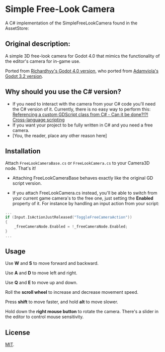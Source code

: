 # Simple Free-Look Camera
A C# implementation of the SimpleFreeLookCamera found in the AssetStore:

## Original description:
A simple 3D free-look camera for Godot 4.0 that mimics the functionality of the editor's camera for in-game use.

Ported from [Richardhyy's Godot 4.0 version](https://github.com/richardhyy/simple-free-look-camera-4),
who ported from [Adamviola's Godot 3.2 version](https://github.com/adamviola/simple-free-look-camera).

## Why should you use the C# version?
- If you need to interact with the camera from your C# code you'll need the C# version of it. Currently, there is no easy way to perform this:
[Referencing a custom GDScript class from C# - Can it be done?!?!](https://www.reddit.com/r/godot/comments/12um6jr/referencing_a_custom_gdscript_class_from_c_can_it/)
[Cross-language scripting](https://docs.godotengine.org/en/stable/tutorials/scripting/cross_language_scripting.html#accessing-fields)
- If you want your project to be fully written in C# and you need a free camera. 
- [You, the reader, place any other reason here]

## Installation
Attach `FreeLookCameraBase.cs` or `FreeLookCamera.cs` to your Camera3D node. That's it!

- Attaching FreeLookCameraBase behaves exactly like the original GD script version.

- If you attach FreeLookCamera.cs instead, you'll be able to switch from your current game camera's to the free one, just setting the **Enabled** property of it. For instance by handling an input action from your script:

```c++
...
if (Input.IsActionJustReleased("ToggleFreeCameraAction"))
{
    _freeCameraNode.Enabled = !_freeCameraNode.Enabled;
}
...
```

## Usage
Use **W** and **S** to move forward and backward.

Use **A** and **D** to move left and right.

Use **Q** and **E** to move up and down.

Roll the **scroll wheel** to increase and decrease movement speed.

Press **shift** to move faster, and hold **alt** to move slower.

Hold down the **right mouse button** to rotate the camera.
There's a slider in the editor to control mouse sensitivity.

## License
[MIT](https://opensource.org/licenses/MIT).
